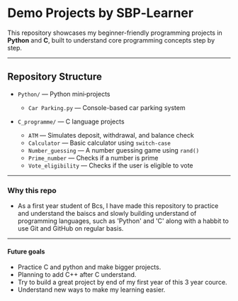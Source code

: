 #  Demo Projects by SBP‑Learner

This repository showcases my beginner-friendly programming projects in **Python** and **C**, built to understand core programming concepts step by step.

---

##  Repository Structure

- `Python/` — Python mini‑projects  
  - `Car Parking.py` — Console-based car parking system

- `C_programme/` — C language projects  
  - `ATM` — Simulates deposit, withdrawal, and balance check  
  - `Calculator` — Basic calculator using `switch-case`  
  - `Number_guessing` — A number guessing game using `rand()`  
  - `Prime_number` — Checks if a number is prime  
  - `Vote_eligibility` — Checks if the user is eligible to vote

---
### Why this repo
 - As a first year student of Bcs, I have made this repository to practice and understand the baiscs and slowly building understand of programming languages, such as 'Python' and 'C' along with a habbit to use Git and GitHub on regular basis.

____
#### Future goals
- Practice C and python and make bigger projects. 
- Planning to add C++ after C understand.
- Try to build a great project by end of my first year of this 3 year cource.
- Understand new ways to make my learning easier.